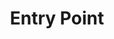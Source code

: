 ---
title: Entry Point
description: How we considered the design principle of entry point in this project.
---